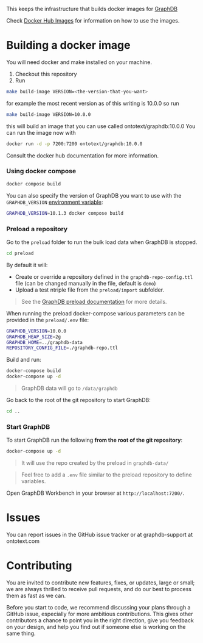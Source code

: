 This keeps the infrastructure that builds docker images for [GraphDB](http://graphdb.ontotext.com/)

Check [Docker Hub Images](https://hub.docker.com/r/ontotext/graphdb/) for information on how to use the images.

# Building a docker image

You will need docker and make installed on your machine.

1. Checkout this repository
1. Run
```bash
make build-image VERSION=<the-version-that-you-want>
```

for example the most recent version as of this writing is 10.0.0 so run
```bash
make build-image VERSION=10.0.0
```

this will build an image that you can use called ontotext/graphdb:10.0.0
You can run the image now with

```bash
docker run -d -p 7200:7200 ontotext/graphdb:10.0.0
```

Consult the docker hub documentation for more information.

### Using docker compose

```bash
docker compose build
```

You can also specify the version of GraphDB you want to use with the `GRAPHDB_VERSION` [environment variable](https://docs.docker.com/compose/environment-variables/set-environment-variables/):
```bash
GRAPHDB_VERSION=10.1.3 docker compose build
```

### Preload a repository

Go to the `preload` folder to run the bulk load data when GraphDB is stopped.

```bash
cd preload
```

By default it will:

* Create or override a repository defined in the `graphdb-repo-config.ttl` file (can be changed manually in the file, default is `demo`)
* Upload a test ntriple file from the `preload/import` subfolder.

> See the [GraphDB preload documentation](http://graphdb.ontotext.com/documentation/free/loading-data-using-preload.html) for more details.

When running the preload docker-compose various parameters can be provided in the `preload/.env` file:

```bash
GRAPHDB_VERSION=10.0.0
GRAPHDB_HEAP_SIZE=2g
GRAPHDB_HOME=../graphdb-data
REPOSITORY_CONFIG_FILE=./graphdb-repo.ttl
```

Build and run:

```bash
docker-compose build
docker-compose up -d
```

> GraphDB data will go to `/data/graphdb`

Go back to the root of the git repository to start GraphDB:

```bash
cd ..
```

### Start GraphDB

To start GraphDB run the following **from the root of the git repository**:

```bash
docker-compose up -d
```

> It will use the repo created by the preload in `graphdb-data/`

> Feel free to add a `.env` file similar to the preload repository to define variables.

Open GraphDB Workbench in your browser at `http://localhost:7200/`.


# Issues

You can report issues in the GitHub issue tracker or at graphdb-support at ontotext.com


# Contributing

You are invited to contribute new features, fixes, or updates, large or small;
we are always thrilled to receive pull requests, and do our best to process
them as fast as we can.

Before you start to code, we recommend discussing your plans through a GitHub
issue, especially for more ambitious contributions. This gives other
contributors a chance to point you in the right direction, give you feedback on
your design, and help you find out if someone else is working on the same
thing.
